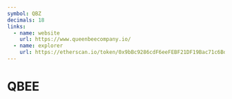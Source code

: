 ```yaml
---
symbol: QBZ
decimals: 18
links:
  - name: website
    url: https://www.queenbeecompany.io/
  - name: explorer
    url: https://etherscan.io/token/0x9bBc9286cdF6eeFEBF21DF19Bac71c6Bdd7759D4
---
```


# QBEE
